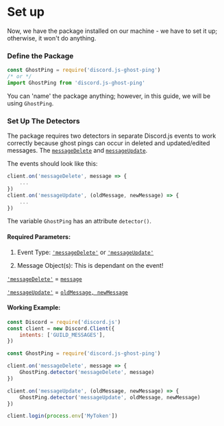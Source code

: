 # Set up 
Now, we have the package installed on our machine - we have to set it up; otherwise, it won't do anything.

### Define the Package
```js
const GhostPing = require('discord.js-ghost-ping')
/* or */
import GhostPing from 'discord.js-ghost-ping'
```
You can 'name' the package anything; however, in this guide, we will be using `GhostPing`.

### Set Up The Detectors
The package requires two detectors in separate Discord.js events to work correctly because ghost pings can occur in deleted and updated/edited messages. The [`messageDelete`](https://discord.js.org/#/docs/main/stable/class/Client?scrollTo=e-messageDelete) and [`messageUpdate`](https://discord.js.org/#/docs/main/stable/class/Client?scrollTo=e-messageUpdate). 

The events should look like this:
```js
client.on('messageDelete', message => { 
    ...
})
client.on('messageUpdate', (oldMessage, newMessage) => {
    ...
})
```

The variable `GhostPing` has an attribute `detector()`.
#### **Required Parameters:**
1. Event Type: [`'messageDelete'`](https://discord.js.org/#/docs/main/stable/class/Client?scrollTo=e-messageDelete) or [`'messageUpdate'`](https://discord.js.org/#/docs/main/stable/class/Client?scrollTo=e-messageUpdate)

2. Message Object(s): This is dependant on the event!

[`'messageDelete'`](https://discord.js.org/#/docs/main/stable/class/Client?scrollTo=e-messageDelete) = [`message`](https://discord.js.org/#/docs/main/stable/class/Client?scrollTo=e-messageDelete)

[`'messageUpdate'`](https://discord.js.org/#/docs/main/stable/class/Client?scrollTo=e-messageUpdate) = [`oldMessage, newMessage`](https://discord.js.org/#/docs/main/stable/class/Client?scrollTo=e-messageUpdate)


#### **Working Example:**
```js
const Discord = require('discord.js')
const client = new Discord.Client({
    intents: ['GUILD_MESSAGES'],
})

const GhostPing = require('discord.js-ghost-ping')

client.on('messageDelete', message => {
    GhostPing.detector('messageDelete', message)
})

client.on('messageUpdate', (oldMessage, newMessage) => {
    GhostPing.detector('messageUpdate', oldMessage, newMessage)
})

client.login(process.env['MyToken'])
```